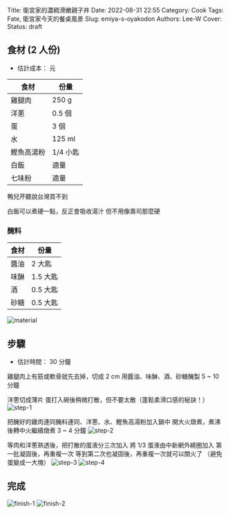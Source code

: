 Title: 衛宮家的濃稠滑嫩親子丼
Date: 2022-08-31 22:55
Category: Cook
Tags: Fate, 衛宮家今天的餐桌風景
Slug: emiya-s-oyakodon
Authors: Lee-W
Cover:
Status: draft

## 食材 (2 人份)
* 估計成本： 元

| 食材 | 份量 |
|---|---|
| 雞腿肉 | 250 g |
| 洋蔥 | 0.5 個 |
| 蛋 | 3 個 |
| 水 | 125 ml |
| 鰹魚高湯粉 | 1/4 小匙 |
| 白飯 | 適量 |
| 七味粉 | 適量 |

鴨兒芹聽說台灣買不到

白飯可以煮硬一點，反正會吸收湯汁
但不用像壽司那麼硬


### 醃料

| 食材 | 份量 |
|---|---|
| 醬油 | 2 大匙 |
| 味醂 | 1.5 大匙 |
| 酒 | 0.5 大匙 |
| 砂糖 | 0.5 大匙 |

![material](/images/post-images/2022-emiya-s-oyakodon/material.jpeg)

## 步驟
* 估計時間： 30 分鐘

雞腿肉上有筋或軟骨就先去掉，切成 2 cm
用醬油、味醂、酒、砂糖醃製 5 ~ 10 分鐘

洋蔥切成薄片
蛋打入碗後稍微打散，但不要太散（蓬鬆柔滑口感的秘訣！）
![step-1](/images/post-images/2022-emiya-s-oyakodon/step-1.jpeg)

把醃好的雞肉連同醃料連同、洋蔥、水、鰹魚高湯粉加入鍋中
開大火燉煮，煮沸後轉中火繼續燉煮 3 ~ 4 分鐘
![step-2](/images/post-images/2022-emiya-s-oyakodon/step-2.jpeg)

等肉和洋蔥熟透後，把打散的蛋液分三次加入
將 1/3 蛋液由中新網外繞圈加入
第一批凝固後，再重複一次
等到第二次也凝固後，再重複一次就可以關火了
（避免蛋變成一大塊）
![step-3](/images/post-images/2022-emiya-s-oyakodon/step-3.jpeg)
![step-4](/images/post-images/2022-emiya-s-oyakodon/step-4.jpeg)

## 完成
![finish-1](/images/post-images/2022-emiya-s-oyakodon/finish-1.jpeg)
![finish-2](/images/post-images/2022-emiya-s-oyakodon/finish-2.jpeg)
